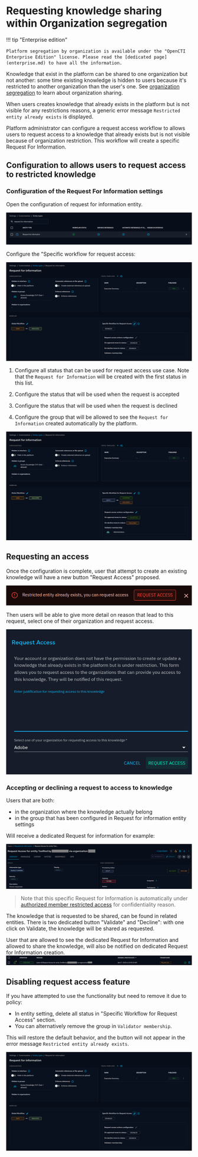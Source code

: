 # Requesting knowledge sharing within Organization segregation

!!! tip "Enterprise edition"

    Platform segregation by organization is available under the "OpenCTI Enterprise Edition" license. Please read the [dedicated page](enterprise.md) to have all the information.

Knowledge that exist in the platform can be shared to one organization but not another: some time existing knowledge is hidden to users because it's restricted to another organization than the user's one. See [organization segregation](../organization-segregation) to learn about organization sharing.

When users creates knowledge that already exists in the platform but is not visible for any restrictions reasons, a generic error message `Restricted entity already exists` is displayed.

Platform administrator can configure a request access workflow to allows users to request access to a knowledge that already exists but is not visible because of organization restriction. This workflow will create a specific Request For Information.

## Configuration to allows users to request access to restricted knowledge

### Configuration of the Request For Information settings

Open the configuration of request for information entity.

![Request for Information entity settings](assets/request-access/entity-setting-rfi.png)

Configure the "Specific workflow for request access:

![Example of request access workflow disabled](assets/request-access/specific-workflow.png)

1. Configure all status that can be used for request access use case. Note that the `Request for Information` will be created with the first status in this list.

1. Configure the status that will be used when the request is accepted

1. Configure the status that will be used when the request is declined

1. Configure the group that will be allowed to see the `Request for Information` created automatically by the platform.


![Example of request access workflow configured](assets/request-access/specific-workflow-configured.png)

## Requesting an access

Once the configuration is complete, user that attempt to create an existing knowledge will have a new button "Request Access" proposed.

![Example of error with button](assets/request-access/restricted-entity.png)

Then users will be able to give more detail on reason that lead to this request, select one of their organization and request access.

![Example of request access form](assets/request-access/request-access-popup.png)

### Accepting or declining a request to access to knowledge

Users that are both:
- in the organization where the knowledge actually belong
- in the group that has been configured in Request for information entity settings

Will receive a dedicated Request for information for example:

![Example of dedicated Request for information](assets/request-access/rfi-dedicated.png)

> Note that this specific Request for Information is automatically under [authorized member restricted access](../authorized-members) for confidentiality reason.

The knowledge that is requested to be shared, can be found in related entities.
There is two dedicated button "Validate" and "Decline": with one click on Validate, the knowledge will be shared as requested.

User that are allowed to see the dedicated Request for Information and allowed to share the knowledge, will also be notified on dedicated Request for Information creation.
![Exemple of notification](assets/request-access/request-access-notifications.png)

## Disabling request access feature

If you have attempted to use the functionality but need to remove it due to policy:

- In entity setting, delete all status in "Specific Workflow for Request Access" section. 
- You can alternatively remove the group in `Validator membership`. 

This will restore the default behavior, and the button will not appear in the error message `Restricted entity already exists`.

![Example of request access workflow disabled](assets/request-access/specific-workflow.png)